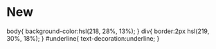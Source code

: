 # New
body{
 background-color:hsl(218, 28%, 13%);
}
div{
border:2px hsl(219, 30%, 18%);
}
#underline{
text-decoration:underline;
}
